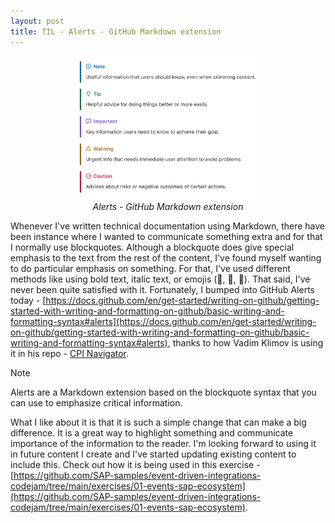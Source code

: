 ```yaml
---
layout: post
title: TIL - Alerts - GitHub Markdown extension
---
```


<p align = "center">
  <img alt="Alerts - GitHub Markdown extension" src="../images/github-markdown-alerts.png" width="60%"/><br/>
  <i>Alerts - GitHub Markdown extension</i>
</p>

Whenever I've written technical documentation using Markdown, there have been instance where I wanted to communicate something extra and for that I normally use blockquotes. Although a blockquote does give special emphasis to the text from the rest of the content, I've found myself wanting to do particular emphasis on something. For that, I've used different methods like using bold text, italic text, or emojis (📝, 🧭, 🚨). That said, I've never been quite satisfied with it. Fortunately, I bumped into GitHub Alerts today - [https://docs.github.com/en/get-started/writing-on-github/getting-started-with-writing-and-formatting-on-github/basic-writing-and-formatting-syntax#alerts](https://docs.github.com/en/get-started/writing-on-github/getting-started-with-writing-and-formatting-on-github/basic-writing-and-formatting-syntax#alerts), thanks to how Vadim Klimov is using it in his repo - [CPI Navigator](https://github.com/vadimklimov/cpi-navigator).

> [!NOTE]
> Alerts are a Markdown extension based on the blockquote syntax that you can use to emphasize critical information.

What I like about it is that it is such a simple change that can make a big difference. It is a great way to highlight something and communicate importance of the information to the reader. I'm looking forward to using it in future content I create and I've started updating existing content to include this. Check out how it is being used in this exercise - [https://github.com/SAP-samples/event-driven-integrations-codejam/tree/main/exercises/01-events-sap-ecosystem](https://github.com/SAP-samples/event-driven-integrations-codejam/tree/main/exercises/01-events-sap-ecosystem).
